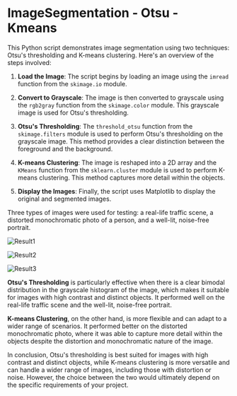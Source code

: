 # ImageSegmentation - Otsu - Kmeans

This Python script demonstrates image segmentation using two techniques: Otsu's thresholding and K-means clustering. Here's an overview of the steps involved:

1. **Load the Image**: The script begins by loading an image using the `imread` function from the `skimage.io` module.

2. **Convert to Grayscale**: The image is then converted to grayscale using the `rgb2gray` function from the `skimage.color` module. This grayscale image is used for Otsu's thresholding.

3. **Otsu's Thresholding**: The `threshold_otsu` function from the `skimage.filters` module is used to perform Otsu's thresholding on the grayscale image. This method provides a clear distinction between the foreground and the background.

4. **K-means Clustering**: The image is reshaped into a 2D array and the `KMeans` function from the `sklearn.cluster` module is used to perform K-means clustering. This method captures more detail within the objects.

5. **Display the Images**: Finally, the script uses Matplotlib to display the original and segmented images.

Three types of images were used for testing: a real-life traffic scene, a distorted monochromatic photo of a person, and a well-lit, noise-free portrait. 

![Result1](https://github.com/ArunMekkad/ImageSegmentation---Otsu---Kmeans/blob/main/Result1.png)

![Result2](https://github.com/ArunMekkad/ImageSegmentation---Otsu---Kmeans/blob/main/Result2.png)

![Result3](https://github.com/ArunMekkad/ImageSegmentation---Otsu---Kmeans/blob/main/Result3.png)

**Otsu's Thresholding** is particularly effective when there is a clear bimodal distribution in the grayscale histogram of the image, which makes it suitable for images with high contrast and distinct objects. It performed well on the real-life traffic scene and the well-lit, noise-free portrait.

**K-means Clustering**, on the other hand, is more flexible and can adapt to a wider range of scenarios. It performed better on the distorted monochromatic photo, where it was able to capture more detail within the objects despite the distortion and monochromatic nature of the image.

In conclusion, Otsu's thresholding is best suited for images with high contrast and distinct objects, while K-means clustering is more versatile and can handle a wider range of images, including those with distortion or noise. However, the choice between the two would ultimately depend on the specific requirements of your project.
